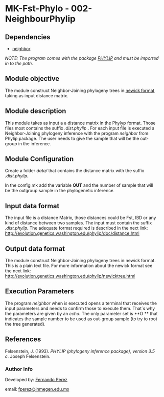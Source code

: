 # MK-Fst-Phylo - 002-NeighbourPhylip

## Dependencies

- [neighbor](http://evolution.genetics.washington.edu/phylip/doc/neighbor.html) 

*NOTE: The program comes with the package [PHYLIP](http://evolution.genetics.washington.edu/phylip/)  and must be imported in to the path.*

## Module objective

The module construct Neighbor-Joining phylogeny trees in [newick format](http://evolution.genetics.washington.edu/phylip/newicktree.html), taking as input distance matrix. 

## Module description

This module takes as input a a distance matrix in the Phylyp format. Those files most contains the suffix *.dist.phylip* . For each input file is executed a Neighbor-Joining phylogeny inference with the program *neighbor* from Phylip package. The user needs to give the sample that will be the out-group in the inference.

## Module Configuration

Create a folder *data/* that contains the distance matrix with the suffix *.dist.phylip*. 

In the config.mk add the variable **OUT** and the number of sample that will be the outgroup sample in the phylogenetic inference.

## Input data format

The input file is a distance Matrix, those distances could be Fst, IBD or any kind of distance between two samples. The input must contain the suffix  *.dist.phylip*. The adequate format required is described in the next link: http://evolution.genetics.washington.edu/phylip/doc/distance.html

## Output data format

The module construct Neighbor-Joining phylogeny trees in newick format. This is a plain text file. For more information about the newick format see the next link: http://evolution.genetics.washington.edu/phylip/newicktree.html 

## Execution Parameters

The program *neighbor* when is executed opens a terminal that receives the input parameters and needs to confirm those to execute them. That´s why the parameters are given by an *echo*. The only parameter set is **O ** that indicates the sample number to be used as out-group sample (to try to root the tree generated).

## References

Felsenstein, J. (1993). *_PHYLIP (phylogeny inference package), version 3.5 c_*. Joseph Felsenstein.

### Author Info
Developed by: [Fernando Perez](https://www.linkedin.com/in/fernandorpv/)

email: [fperez@inmegen.edu.mx](mailto:fperez@inmegen.edu.mx)

